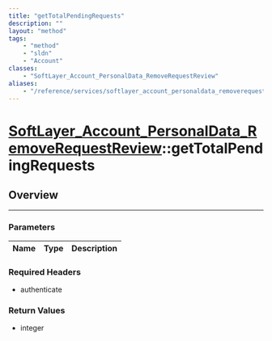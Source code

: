 ```yaml
---
title: "getTotalPendingRequests"
description: ""
layout: "method"
tags:
    - "method"
    - "sldn"
    - "Account"
classes:
    - "SoftLayer_Account_PersonalData_RemoveRequestReview"
aliases:
    - "/reference/services/softlayer_account_personaldata_removerequestreview/getTotalPendingRequests"
---
```

# [SoftLayer_Account_PersonalData_RemoveRequestReview](/reference/services/SoftLayer_Account_PersonalData_RemoveRequestReview)::getTotalPendingRequests





## Overview 


-----

### Parameters 
|Name | Type | Description |
| --- | --- | --- |


### Required Headers
* authenticate


### Return Values
* integer




